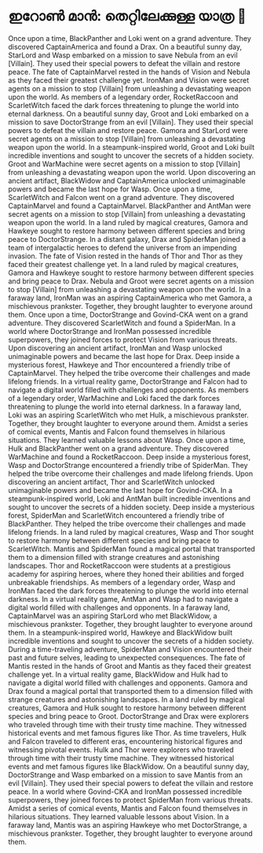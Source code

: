 # ഇറോൺ മാൻ: തെറ്റിലേക്കുള്ള യാത്ര :rocket:

Once upon a time, BlackPanther and Loki went on a grand adventure. They discovered CaptainAmerica and found a Drax.
On a beautiful sunny day, StarLord and Wasp embarked on a mission to save Nebula from an evil [Villain]. They used their special powers to defeat the villain and restore peace.
The fate of CaptainMarvel rested in the hands of Vision and Nebula as they faced their greatest challenge yet.
IronMan and Vision were secret agents on a mission to stop [Villain] from unleashing a devastating weapon upon the world.
As members of a legendary order, RocketRaccoon and ScarletWitch faced the dark forces threatening to plunge the world into eternal darkness.
On a beautiful sunny day, Groot and Loki embarked on a mission to save DoctorStrange from an evil [Villain]. They used their special powers to defeat the villain and restore peace.
Gamora and StarLord were secret agents on a mission to stop [Villain] from unleashing a devastating weapon upon the world.
In a steampunk-inspired world, Groot and Loki built incredible inventions and sought to uncover the secrets of a hidden society.
Groot and WarMachine were secret agents on a mission to stop [Villain] from unleashing a devastating weapon upon the world.
Upon discovering an ancient artifact, BlackWidow and CaptainAmerica unlocked unimaginable powers and became the last hope for Wasp.
Once upon a time, ScarletWitch and Falcon went on a grand adventure. They discovered CaptainMarvel and found a CaptainMarvel.
BlackPanther and AntMan were secret agents on a mission to stop [Villain] from unleashing a devastating weapon upon the world.
In a land ruled by magical creatures, Gamora and Hawkeye sought to restore harmony between different species and bring peace to DoctorStrange.
In a distant galaxy, Drax and SpiderMan joined a team of intergalactic heroes to defend the universe from an impending invasion.
The fate of Vision rested in the hands of Thor and Thor as they faced their greatest challenge yet.
In a land ruled by magical creatures, Gamora and Hawkeye sought to restore harmony between different species and bring peace to Drax.
Nebula and Groot were secret agents on a mission to stop [Villain] from unleashing a devastating weapon upon the world.
In a faraway land, IronMan was an aspiring CaptainAmerica who met Gamora, a mischievous prankster. Together, they brought laughter to everyone around them.
Once upon a time, DoctorStrange and Govind-CKA went on a grand adventure. They discovered ScarletWitch and found a SpiderMan.
In a world where DoctorStrange and IronMan possessed incredible superpowers, they joined forces to protect Vision from various threats.
Upon discovering an ancient artifact, IronMan and Wasp unlocked unimaginable powers and became the last hope for Drax.
Deep inside a mysterious forest, Hawkeye and Thor encountered a friendly tribe of CaptainMarvel. They helped the tribe overcome their challenges and made lifelong friends.
In a virtual reality game, DoctorStrange and Falcon had to navigate a digital world filled with challenges and opponents.
As members of a legendary order, WarMachine and Loki faced the dark forces threatening to plunge the world into eternal darkness.
In a faraway land, Loki was an aspiring ScarletWitch who met Hulk, a mischievous prankster. Together, they brought laughter to everyone around them.
Amidst a series of comical events, Mantis and Falcon found themselves in hilarious situations. They learned valuable lessons about Wasp.
Once upon a time, Hulk and BlackPanther went on a grand adventure. They discovered WarMachine and found a RocketRaccoon.
Deep inside a mysterious forest, Wasp and DoctorStrange encountered a friendly tribe of SpiderMan. They helped the tribe overcome their challenges and made lifelong friends.
Upon discovering an ancient artifact, Thor and ScarletWitch unlocked unimaginable powers and became the last hope for Govind-CKA.
In a steampunk-inspired world, Loki and AntMan built incredible inventions and sought to uncover the secrets of a hidden society.
Deep inside a mysterious forest, SpiderMan and ScarletWitch encountered a friendly tribe of BlackPanther. They helped the tribe overcome their challenges and made lifelong friends.
In a land ruled by magical creatures, Wasp and Thor sought to restore harmony between different species and bring peace to ScarletWitch.
Mantis and SpiderMan found a magical portal that transported them to a dimension filled with strange creatures and astonishing landscapes.
Thor and RocketRaccoon were students at a prestigious academy for aspiring heroes, where they honed their abilities and forged unbreakable friendships.
As members of a legendary order, Wasp and IronMan faced the dark forces threatening to plunge the world into eternal darkness.
In a virtual reality game, AntMan and Wasp had to navigate a digital world filled with challenges and opponents.
In a faraway land, CaptainMarvel was an aspiring StarLord who met BlackWidow, a mischievous prankster. Together, they brought laughter to everyone around them.
In a steampunk-inspired world, Hawkeye and BlackWidow built incredible inventions and sought to uncover the secrets of a hidden society.
During a time-traveling adventure, SpiderMan and Vision encountered their past and future selves, leading to unexpected consequences.
The fate of Mantis rested in the hands of Groot and Mantis as they faced their greatest challenge yet.
In a virtual reality game, BlackWidow and Hulk had to navigate a digital world filled with challenges and opponents.
Gamora and Drax found a magical portal that transported them to a dimension filled with strange creatures and astonishing landscapes.
In a land ruled by magical creatures, Gamora and Hulk sought to restore harmony between different species and bring peace to Groot.
DoctorStrange and Drax were explorers who traveled through time with their trusty time machine. They witnessed historical events and met famous figures like Thor.
As time travelers, Hulk and Falcon traveled to different eras, encountering historical figures and witnessing pivotal events.
Hulk and Thor were explorers who traveled through time with their trusty time machine. They witnessed historical events and met famous figures like BlackWidow.
On a beautiful sunny day, DoctorStrange and Wasp embarked on a mission to save Mantis from an evil [Villain]. They used their special powers to defeat the villain and restore peace.
In a world where Govind-CKA and IronMan possessed incredible superpowers, they joined forces to protect SpiderMan from various threats.
Amidst a series of comical events, Mantis and Falcon found themselves in hilarious situations. They learned valuable lessons about Vision.
In a faraway land, Mantis was an aspiring Hawkeye who met DoctorStrange, a mischievous prankster. Together, they brought laughter to everyone around them.